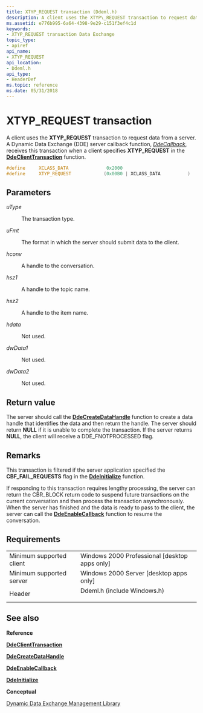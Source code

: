 ```yaml
---
title: XTYP_REQUEST transaction (Ddeml.h)
description: A client uses the XTYP\_REQUEST transaction to request data from a server. A Dynamic Data Exchange (DDE) server callback function, DdeCallback, receives this transaction when a client specifies XTYP\_REQUEST in the DdeClientTransaction function.
ms.assetid: e776b995-6a64-4398-9e29-c151f3ef4c1d
keywords:
- XTYP_REQUEST transaction Data Exchange
topic_type:
- apiref
api_name:
- XTYP_REQUEST
api_location:
- Ddeml.h
api_type:
- HeaderDef
ms.topic: reference
ms.date: 05/31/2018
---
```


# XTYP\_REQUEST transaction

A client uses the **XTYP\_REQUEST** transaction to request data from a server. A Dynamic Data Exchange (DDE) server callback function, [*DdeCallback*](/windows/win32/api/ddeml/nc-ddeml-pfncallback), receives this transaction when a client specifies **XTYP\_REQUEST** in the [**DdeClientTransaction**](/windows/desktop/api/Ddeml/nf-ddeml-ddeclienttransaction) function.


```C++
#define     XCLASS_DATA              0x2000
#define     XTYP_REQUEST            (0x00B0 | XCLASS_DATA          )
```



## Parameters

<dl> <dt>

*uType* 
</dt> <dd>

The transaction type.

</dd> <dt>

*uFmt* 
</dt> <dd>

The format in which the server should submit data to the client.

</dd> <dt>

*hconv* 
</dt> <dd>

A handle to the conversation.

</dd> <dt>

*hsz1* 
</dt> <dd>

A handle to the topic name.

</dd> <dt>

*hsz2* 
</dt> <dd>

A handle to the item name.

</dd> <dt>

*hdata* 
</dt> <dd>

Not used.

</dd> <dt>

*dwData1* 
</dt> <dd>

Not used.

</dd> <dt>

*dwData2* 
</dt> <dd>

Not used.

</dd> </dl>

## Return value

The server should call the [**DdeCreateDataHandle**](/windows/desktop/api/Ddeml/nf-ddeml-ddecreatedatahandle) function to create a data handle that identifies the data and then return the handle. The server should return **NULL** if it is unable to complete the transaction. If the server returns **NULL**, the client will receive a DDE\_FNOTPROCESSED flag.

## Remarks

This transaction is filtered if the server application specified the **CBF\_FAIL\_REQUESTS** flag in the [**DdeInitialize**](/windows/desktop/api/Ddeml/nf-ddeml-ddeinitializea) function.

If responding to this transaction requires lengthy processing, the server can return the CBR\_BLOCK return code to suspend future transactions on the current conversation and then process the transaction asynchronously. When the server has finished and the data is ready to pass to the client, the server can call the [**DdeEnableCallback**](/windows/desktop/api/Ddeml/nf-ddeml-ddeenablecallback) function to resume the conversation.

## Requirements



|                                     |                                                                                                        |
|-------------------------------------|--------------------------------------------------------------------------------------------------------|
| Minimum supported client<br/> | Windows 2000 Professional \[desktop apps only\]<br/>                                             |
| Minimum supported server<br/> | Windows 2000 Server \[desktop apps only\]<br/>                                                   |
| Header<br/>                   | <dl> <dt>Ddeml.h (include Windows.h)</dt> </dl> |



## See also

<dl> <dt>

**Reference**
</dt> <dt>

[**DdeClientTransaction**](/windows/desktop/api/Ddeml/nf-ddeml-ddeclienttransaction)
</dt> <dt>

[**DdeCreateDataHandle**](/windows/desktop/api/Ddeml/nf-ddeml-ddecreatedatahandle)
</dt> <dt>

[**DdeEnableCallback**](/windows/desktop/api/Ddeml/nf-ddeml-ddeenablecallback)
</dt> <dt>

[**DdeInitialize**](/windows/desktop/api/Ddeml/nf-ddeml-ddeinitializea)
</dt> <dt>

**Conceptual**
</dt> <dt>

[Dynamic Data Exchange Management Library](dynamic-data-exchange-management-library.md)
</dt> </dl>

 

